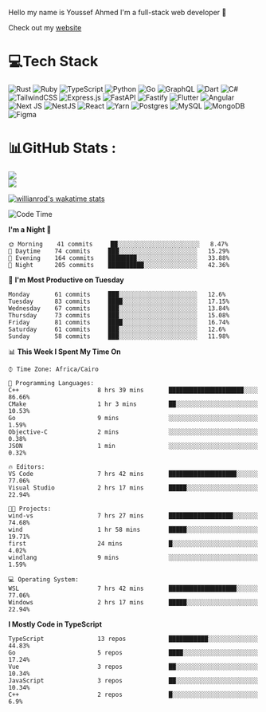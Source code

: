 Hello my name is Youssef Ahmed I'm a full-stack web developer 👋

Check out my [website](https://youssefahmed.vercel.app)
 
# 💻Tech Stack

![Rust](https://img.shields.io/badge/rust-%23000000.svg?style=for-the-badge&logo=rust&logoColor=white) ![Ruby](https://img.shields.io/badge/ruby-%23CC342D.svg?style=for-the-badge&logo=ruby&logoColor=white) ![TypeScript](https://img.shields.io/badge/typescript-%23007ACC.svg?style=for-the-badge&logo=typescript&logoColor=white) ![Python](https://img.shields.io/badge/python-3670A0?style=for-the-badge&logo=python&logoColor=ffdd54) ![Go](https://img.shields.io/badge/go-%2300ADD8.svg?style=for-the-badge&logo=go&logoColor=white) ![GraphQL](https://img.shields.io/badge/-GraphQL-E10098?style=for-the-badge&logo=graphql&logoColor=white) ![Dart](https://img.shields.io/badge/dart-%230175C2.svg?style=for-the-badge&logo=dart&logoColor=white) ![C#](https://img.shields.io/badge/c%23-%23239120.svg?style=for-the-badge&logo=c-sharp&logoColor=white) ![TailwindCSS](https://img.shields.io/badge/tailwindcss-%2338B2AC.svg?style=for-the-badge&logo=tailwind-css&logoColor=white) ![Express.js](https://img.shields.io/badge/express.js-%23404d59.svg?style=for-the-badge&logo=express&logoColor=%2361DAFB) ![FastAPI](https://img.shields.io/badge/FastAPI-005571?style=for-the-badge&logo=fastapi) ![Fastify](https://img.shields.io/badge/fastify-%23000000.svg?style=for-the-badge&logo=fastify&logoColor=white) ![Flutter](https://img.shields.io/badge/Flutter-%2302569B.svg?style=for-the-badge&logo=Flutter&logoColor=white) ![Angular](https://img.shields.io/badge/angular-%23DD0031.svg?style=for-the-badge&logo=angular&logoColor=white) ![Next JS](https://img.shields.io/badge/Next-black?style=for-the-badge&logo=next.js&logoColor=white) ![NestJS](https://img.shields.io/badge/nestjs-%23E0234E.svg?style=for-the-badge&logo=nestjs&logoColor=white) ![React](https://img.shields.io/badge/react-%2320232a.svg?style=for-the-badge&logo=react&logoColor=%2361DAFB) ![Yarn](https://img.shields.io/badge/yarn-%232C8EBB.svg?style=for-the-badge&logo=yarn&logoColor=white) ![Postgres](https://img.shields.io/badge/postgres-%23316192.svg?style=for-the-badge&logo=postgresql&logoColor=white) ![MySQL](https://img.shields.io/badge/mysql-%2300f.svg?style=for-the-badge&logo=mysql&logoColor=white) ![MongoDB](https://img.shields.io/badge/MongoDB-%234ea94b.svg?style=for-the-badge&logo=mongodb&logoColor=white)     ![Figma](https://img.shields.io/badge/figma-%23F24E1E.svg?style=for-the-badge&logo=figma&logoColor=white)

# 📊GitHub Stats :

![](https://github-readme-stats.vercel.app/api?username=joetifa2003&theme=tokyonight&hide_border=false&include_all_commits=false&count_private=false)<br/>
![](https://github-readme-streak-stats.herokuapp.com/?user=joetifa2003&theme=tokyonight&hide_border=false)<br/>

[![willianrod's wakatime stats](https://github-readme-stats.vercel.app/api/wakatime?username=joetifa2003&layout=compact)](https://github.com/anuraghazra/github-readme-stats)
<!--START_SECTION:waka-->
![Code Time](http://img.shields.io/badge/Code%20Time-0%20secs-blue)

**I'm a Night 🦉** 

```text
🌞 Morning    41 commits     ██░░░░░░░░░░░░░░░░░░░░░░░   8.47% 
🌆 Daytime    74 commits     ███░░░░░░░░░░░░░░░░░░░░░░   15.29% 
🌃 Evening    164 commits    ████████░░░░░░░░░░░░░░░░░   33.88% 
🌙 Night      205 commits    ██████████░░░░░░░░░░░░░░░   42.36%

```
📅 **I'm Most Productive on Tuesday** 

```text
Monday       61 commits     ███░░░░░░░░░░░░░░░░░░░░░░   12.6% 
Tuesday      83 commits     ████░░░░░░░░░░░░░░░░░░░░░   17.15% 
Wednesday    67 commits     ███░░░░░░░░░░░░░░░░░░░░░░   13.84% 
Thursday     73 commits     ███░░░░░░░░░░░░░░░░░░░░░░   15.08% 
Friday       81 commits     ████░░░░░░░░░░░░░░░░░░░░░   16.74% 
Saturday     61 commits     ███░░░░░░░░░░░░░░░░░░░░░░   12.6% 
Sunday       58 commits     ███░░░░░░░░░░░░░░░░░░░░░░   11.98%

```


📊 **This Week I Spent My Time On** 

```text
⌚︎ Time Zone: Africa/Cairo

💬 Programming Languages: 
C++                      8 hrs 39 mins       █████████████████████░░░░   86.66% 
CMake                    1 hr 3 mins         ██░░░░░░░░░░░░░░░░░░░░░░░   10.53% 
Go                       9 mins              ░░░░░░░░░░░░░░░░░░░░░░░░░   1.59% 
Objective-C              2 mins              ░░░░░░░░░░░░░░░░░░░░░░░░░   0.38% 
JSON                     1 min               ░░░░░░░░░░░░░░░░░░░░░░░░░   0.32%

🔥 Editors: 
VS Code                  7 hrs 42 mins       ███████████████████░░░░░░   77.06% 
Visual Studio            2 hrs 17 mins       █████░░░░░░░░░░░░░░░░░░░░   22.94%

🐱‍💻 Projects: 
wind-vs                  7 hrs 27 mins       ██████████████████░░░░░░░   74.68% 
wind                     1 hr 58 mins        █████░░░░░░░░░░░░░░░░░░░░   19.71% 
first                    24 mins             █░░░░░░░░░░░░░░░░░░░░░░░░   4.02% 
windlang                 9 mins              ░░░░░░░░░░░░░░░░░░░░░░░░░   1.59%

💻 Operating System: 
WSL                      7 hrs 42 mins       ███████████████████░░░░░░   77.06% 
Windows                  2 hrs 17 mins       █████░░░░░░░░░░░░░░░░░░░░   22.94%

```

**I Mostly Code in TypeScript** 

```text
TypeScript               13 repos            ███████████░░░░░░░░░░░░░░   44.83% 
Go                       5 repos             ████░░░░░░░░░░░░░░░░░░░░░   17.24% 
Vue                      3 repos             ██░░░░░░░░░░░░░░░░░░░░░░░   10.34% 
JavaScript               3 repos             ██░░░░░░░░░░░░░░░░░░░░░░░   10.34% 
C++                      2 repos             █░░░░░░░░░░░░░░░░░░░░░░░░   6.9%

```



<!--END_SECTION:waka-->
